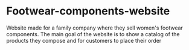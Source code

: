 # Footwear-components-website
Website made for a family company where they sell women's footwear components. The main goal of the website is to show a catalog of the products they compose and for customers to place their order
